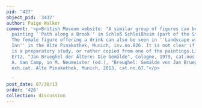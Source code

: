 ```yaml
---
pid: '427'
object_pid: '3437'
author: Paige Walker
comment: '<p>British Museum website: "A similar group of figures can be seen in the
  painting ''Path along a Brook'' in Schloß Schleißheim (part of the Staatsgemäldesammlungen).
  The female figure offering a drink can also be seen in ''Landscape with a Village
  Inn'' in the Alte Pinakothek, Munich, inv.no.826. It is not clear if this drawing
  is a preparatory study, or rather copied from one of the paintings.Literature: K.
  Ertz, "Jan Brueghel der Ältere: Die Gemälde", Cologne, 1979, cat.nos. 206 and 290;
  A. Van Camp, in M. Neumeister (ed.), "Breughel: Gemälde von Jan Brueghel d. Ä",
  exh.cat. Alte Pinakothek, Munich, 2013, cat.no.67."</p>

  '
post_date: 07/30/13
order: '426'
collection: discussion
---
```

